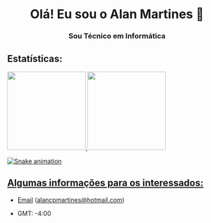 <h1 align="center">Olá! Eu sou o Alan Martines 👋</h1>

<h3 align="center">Sou Técnico em Informática</h3>

## Estatísticas:
<div>
  <a href="https://github.com/rtenorioh">
  <img height="180em" src="https://github-readme-stats.vercel.app/api?username=alanmartines&show_icons=true&theme=github_dark&include_all_commits=true&count_private=true" />
  <img height="180em" src="https://github-readme-stats.vercel.app/api/top-langs/?username=alanmartines&layout=compact&langs_count=16&theme=github_dark" />
    
<div>

![Snake animation](https://github.com/alanmartines/AlanMartines/blob/output/github-contribution-grid-snake.svg)

  ## Algumas informações para os interessados:
- [Email](mailto:alancpmartines@hotmail.com) (alancpmartines@hotmail.com)

- GMT: -4:00
